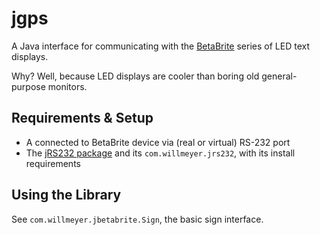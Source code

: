 # jgps

A Java interface for communicating with the [BetaBrite](http://betabrite.com/) series of LED text displays.

Why?  Well, because LED displays are cooler than boring old general-purpose monitors.

## Requirements & Setup

- A connected to BetaBrite device via (real or virtual) RS-232 port
- The [jRS232 package](http://www.github.com/willmeyer/jrs232) and its `com.willmeyer.jrs232`, with its install requirements

## Using the Library

See `com.willmeyer.jbetabrite.Sign`, the basic sign interface.
